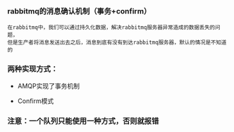 ### rabbitmq的消息确认机制（事务+confirm）

    在rabbitmq中，我们可以通过持久化数据，解决rabbitmq服务器异常造成的数据丢失的问题，
    但是生产者将消息发送出去之后，消息到底有没有到达rabbitmq服务器，默认的情况是不知道的
### 两种实现方式：
+ AMQP实现了事务机制
- Confirm模式

### 注意：一个队列只能使用一种方式，否则就报错
